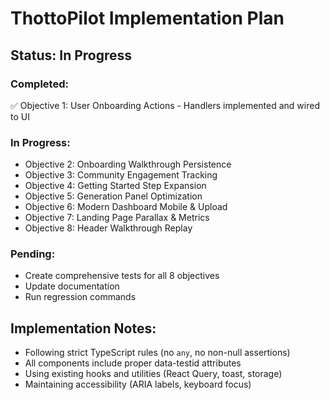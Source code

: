 # ThottoPilot Implementation Plan

## Status: In Progress

### Completed:
✅ Objective 1: User Onboarding Actions - Handlers implemented and wired to UI

### In Progress:
- Objective 2: Onboarding Walkthrough Persistence
- Objective 3: Community Engagement Tracking  
- Objective 4: Getting Started Step Expansion
- Objective 5: Generation Panel Optimization
- Objective 6: Modern Dashboard Mobile & Upload
- Objective 7: Landing Page Parallax & Metrics
- Objective 8: Header Walkthrough Replay

### Pending:
- Create comprehensive tests for all 8 objectives
- Update documentation
- Run regression commands

## Implementation Notes:
- Following strict TypeScript rules (no `any`, no non-null assertions)
- All components include proper data-testid attributes
- Using existing hooks and utilities (React Query, toast, storage)
- Maintaining accessibility (ARIA labels, keyboard focus)
